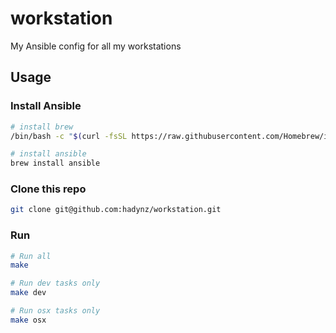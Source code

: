 # workstation
My Ansible config for all my workstations

## Usage

### Install Ansible

```bash
# install brew
/bin/bash -c "$(curl -fsSL https://raw.githubusercontent.com/Homebrew/install/master/install.sh)"

# install ansible
brew install ansible
```

### Clone this repo

```bash
git clone git@github.com:hadynz/workstation.git
```

### Run

```bash
# Run all
make

# Run dev tasks only
make dev

# Run osx tasks only
make osx
```
